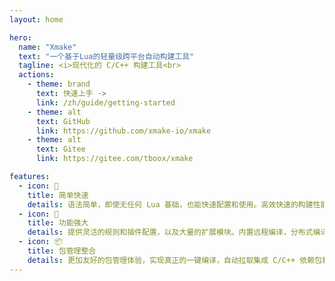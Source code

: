 ```yaml
---
layout: home

hero:
  name: "Xmake"
  text: "一个基于Lua的轻量级跨平台自动构建工具"
  tagline: <i>现代化的 C/C++ 构建工具<br>
  actions:
    - theme: brand
      text: 快速上手 ->
      link: /zh/guide/getting-started
    - theme: alt
      text: GitHub
      link: https://github.com/xmake-io/xmake
    - theme: alt
      text: Gitee
      link: https://gitee.com/tboox/xmake

features:
  - icon: 🚀
    title: 简单快速
    details: 语法简单，即使无任何 Lua 基础，也能快速配置和使用。高效快速的构建性能，内置缓存、并行构建等各种优化特性
  - icon: 💪
    title: 功能强大
    details: 提供灵活的规则和插件配置，以及大量的扩展模块。内置远程编译，分布式编译，多语言混合编译，工程文件生成等功能。
  - icon: 📦
    title: 包管理整合
    details: 更加友好的包管理体验，实现真正的一键编译，自动拉取集成 C/C++ 依赖包和工具链。支持自建仓库，云端预编译加速以及与 Conan/Vcpkg 等现有包管理无缝整合。
---
```


